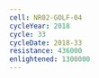 ```yaml
---
cell: NR02-GOLF-04
cycleYear: 2018
cycle: 33
cycleDate: 2018-33
resistance: 436000
enlightened: 1300000 
---
```

      